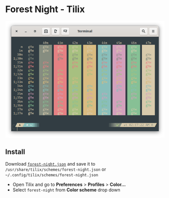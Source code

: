# Forest Night - Tilix

![colortest](./colortest.png)

## Install

Download [`forest-night.json`](https://raw.githubusercontent.com/sainnhe/forest-night/master/tilix/forest-night.json) and save it to `/usr/share/tilix/schemes/forest-night.json` or `~/.config/tilix/schemes/forest-night.json`

- Open Tilix and go to **Preferences** > **Profiles** > **Color...**
- Select `forest-night` from **Color scheme** drop down
